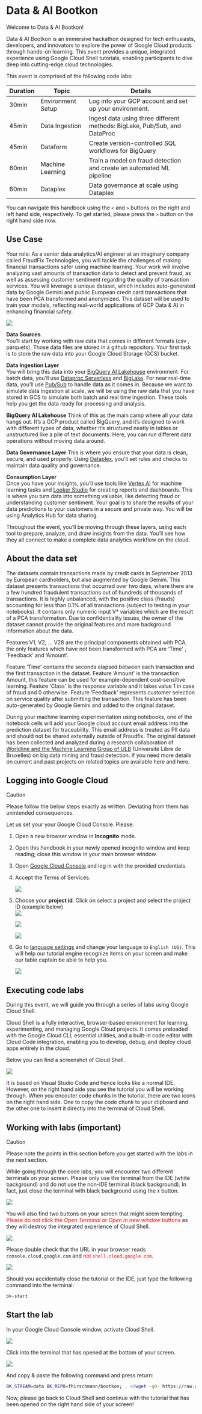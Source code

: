 # Data & AI Bootkon

Welcome to Data & AI Bootkon!

Data & AI Bootkon is an immersive hackathon designed for tech enthusiasts, developers, and innovators to explore the power of Google Cloud products through hands-on learning. This event provides a unique, integrated experience using Google Cloud Shell tutorials, enabling participants to dive deep into cutting-edge cloud technologies.

This event is comprised of the following code labs:


| Duration | Topic | Details |
| --- | --- | --- |
| 30min | Environment Setup | Log into your GCP account and set up your environment. |
| 45min | Data Ingestion | Ingest data using three different methods: BigLake, Pub/Sub, and DataProc |
| 45min | Dataform | Create version-controlled SQL workflows for BigQuery |
| 60min | Machine Learning | Train a model on fraud detection and create an automated ML pipeline | 
| 60min | Dataplex | Data governance at scale using Dataplex | 

You can navigate this handbook using the `<` and `>` buttons on the right and left hand side, respectively. To get started, please press the `>` button on the right hand side now.

## Use Case 

Your role: As a senior data analytics/AI engineer at an imaginary company called FraudFix Technologies, you will tackle the challenges of making financial transactions safer using machine learning. Your work will involve analyzing vast amounts of transaction data to detect and prevent fraud, as well as assessing customer sentiment regarding the quality of transaction services. You will leverage a unique dataset, which includes auto-generated data by Google Gemini and  public European credit card transactions that have been PCA transformed and anonymized. This dataset will be used to train your models, reflecting real-world applications of GCP Data & AI in enhancing financial safety.

![](img/bootkonarchitecture.png)

**Data Sources**.  
You’ll start by working with raw data that comes in different formats (csv , parquets). 
Those data files are stored in a github repository. Your first task is to store the raw data into your Google Cloud Storage (GCS) bucket.

**Data Ingestion Layer**  
You will bring this data into your [BigQuery AI Lakehouse](https://services.google.com/fh/files/emails/google-cloud-analytics-lakehouse_.pdf) environment. 
For batch data, you’ll use [Dataproc Serverless](https://cloud.google.com/dataproc-serverless/docs) and [BigLake](https://cloud.google.com/biglake?e=48754805&hl=en). 
For near real-time data, you’ll use [Pub/Sub](https://cloud.google.com/pubsub/docs/overview) to handle data as it comes in. 
Because we want to simulate data ingestion at scale, we will be using the raw data that you have stored in GCS to simulate both batch and real time ingestion.
These tools help you get the data ready for processing and analysis.


**BigQuery AI Lakehouse**
Think of this as the main camp where all your data hangs out. It’s a GCP product called BigQuery, and it’s designed to work with different types of data, whether it’s structured neatly in tables or unstructured like a pile of text documents. Here, you can run different data operations without moving data around.

**Data Governance Layer**
This is where you ensure that your data is clean, secure, and used properly. Using [Dataplex](https://cloud.google.com/dataplex), you’ll set rules and checks to maintain data quality and governance.

**Consumption Layer**   
Once you have your insights, you’ll use tools like [Vertex AI](https://cloud.google.com/vertex-ai) for machine learning tasks and [Looker Studio](https://cloud.google.com/looker-studio) for creating reports and dashboards. This is where you turn data into something valuable, like detecting fraud or understanding customer sentiment.
Your goal is to share the results of your data predictions to your customers in a secure and private way. You will be using Analytics Hub for data sharing.

Throughout the event, you’ll be moving through these layers, using each tool to prepare, analyze, and draw insights from the data. You’ll see how they all connect to make a complete data analytics workflow on the cloud.


## About the data set
The datasets contain transactions made by credit cards in September 2013 by European cardholders, but also augmented by Google Gemini. This dataset presents transactions that occurred over two days, where there are a few hundred fraudulent transactions out of hundreds of thousands of transactions. It is highly unbalanced, with the positive class (frauds) accounting for less than 0.1% of all transactions (subject to testing in your notebooks). It contains only numeric input V* variables which are the result of a PCA transformation. Due to confidentiality issues, the owner of the dataset cannot provide the original features and more background information about the data. 

Features V1, V2, ... V28 are the principal components obtained with PCA, the only features which have not been transformed with PCA are ‘Time' , ‘Feedback’ and ‘Amount'. 

Feature ‘Time' contains the seconds elapsed between each transaction and the first transaction in the dataset. Feature ‘Amount' is the transaction Amount, this feature can be used for example-dependent cost-sensitive learning. Feature ‘Class' is the response variable and it takes value 1 in case of fraud and 0 otherwise. Feature ‘Feedback’ represents customer selection on service quality after submitting the transaction. This feature has been auto-generated by Google Gemini and added to the original dataset. 

During your machine learning experimentation using notebooks, one of the notebook cells will add your Google cloud account email address into the prediction dataset for traceability. This email address is treated as PII data and should not be shared externally outside of Fraudfix. The original dataset has been collected and analyzed during a research collaboration of [Worldline and the Machine Learning Group of ULB](http://mlg.ulb.ac.be) (Université Libre de Bruxelles) on big data mining and fraud detection. If you need more details on current and past projects on related topics are available here  and here.

## Logging into Google Cloud

> [!CAUTION]
> Please follow the below steps exactly as written. Deviating from them has unintended consequences.

Let us set your your Google Cloud Console. Please:

1. Open a new browser window in **Incognito** mode.  
2. Open this handbook in your newly opened incognito window and keep reading; close this window in your main browser window.
3. Open <a href="https://console.cloud.google.com" target="_blank">Google Cloud Console</a> and log in with the provided credentials.
4. Accept the Terms of Services.   

    ![](img/termsofservice.png)

5. Choose your **project id**. Click on select a project and select the project ID (example below)  
    ![](img/selectproject.png)


    ![](img/selectproject2.png)


    ![](img/selectproject3.png)

6. Go to [language settings](https://console.cloud.google.com/user-preferences/languages) and change your language to `English (US)`. This will help our tutorial engine recognize items on your screen and make our table captain be able to help you.

    ![](img/select_language.png)
 
## Executing code labs

During this event, we will guide you through a series of labs using Google Cloud Shell.

Cloud Shell is a fully interactive, browser-based environment for learning, experimenting, and managing Google Cloud projects. It comes preloaded with the Google Cloud CLI, essential utilities, and a built-in code editor with Cloud Code integration, enabling you to develop, debug, and deploy cloud apps entirely in the cloud.

Below you can find a screenshot of Cloud Shell.

![](img/cloud_shell_window.png)

It is based on Visual Studio Code and hence looks like a normal IDE. However, on the right hand side you see the tutorial you will be working through. When you encouter code chunks in the tutorial, there are two icons on the right hand side. One to copy the code chunk to your clipboard and the other one to insert it directly into the terminal of Cloud Shell.

## Working with labs (important)

> [!CAUTION]
> Please note the points in this section before you get started with the labs in the next section.

While going through the code labs, you will encounter two different terminals on your screen. Please only use the terminal from the IDE (white background) and do not use the non-IDE terminal (black background). In fact, just close the terminal with black background using the `X` button.

![](img/code_terminals.png)

You will also find two buttons on your screen that might seem tempting. <font color="red">Please do not click the *Open Terminal* or *Open in new window* buttons</font> as they will destroy the integrated experience of Cloud Shell.

![](img/code_newwindow.png)

Please double check that the URL in your browser reads `console.cloud.google.com` and <font color="red">not `shell.cloud.google.com`</font>.

![](img/wrong_url.png)

Should you accidentally close the tutorial or the IDE, just type the following command into the terminal:

```bash
bk-start
```

## Start the lab

In your Google Cloud Console window, activate Cloud Shell.

![](img/activate_cloud_shell.png)

Click into the terminal that has opened at the bottom of your screen.

![](img/cloud_shell_terminal.png)

And copy & paste the following command and press return:

```bash
BK_STREAM=data BK_REPO=fhirschmann/bootkon; . <(wget -qO- https://raw.githubusercontent.com/${BK_REPO}/main/.scripts/bk)
```

Now, please go back to Cloud Shell and continue with the tutorial that has been opened on the right hand side of your screen!
